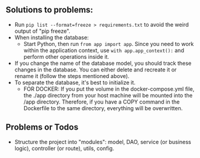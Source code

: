## Solutions to problems:
- Run `pip list --format=freeze > requirements.txt` to avoid the weird output of "pip freeze".
- When installing the database:
  - Start Python, then run `from app import app`. Since you need to work within the application context, use `with app.app_context():` and perform other operations inside it.
- If you change the name of the database model, you should track these changes in the database. You can either delete and recreate it or rename it (follow the steps mentioned above).
- To separate the database, it's best to initialize it.
  - FOR DOCKER: If you put the volume in the docker-compose.yml file, the ./app directory from your host machine will be mounted into the /app directory. Therefore, if you have a COPY command in the Dockerfile to the same directory, everything will be overwritten.

## Problems or Todos
- Structure the project into "modules": model, DAO, service (or business logic), controller (or route), utils, config.
